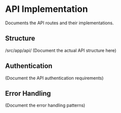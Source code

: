 # API Implementation

Documents the API routes and their implementations.

## Structure
/src/app/api/
(Document the actual API structure here)

## Authentication
(Document the API authentication requirements)

## Error Handling
(Document the error handling patterns) 